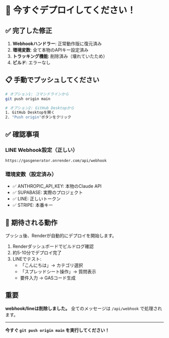 # 🚨 今すぐデプロイしてください！

## ✅ 完了した修正

1. **Webhookハンドラー**: 正常動作版に復元済み
2. **環境変数**: 全て本物のAPIキー設定済み
3. **トラッキング機能**: 削除済み（壊れていたため）
4. **ビルド**: エラーなし

## 📋 手動でプッシュしてください

```bash
# オプション1: コマンドラインから
git push origin main

# オプション2: GitHub Desktopから
1. GitHub Desktopを開く
2. "Push origin"ボタンをクリック
```

## ✅ 確認事項

### LINE Webhook設定（正しい）
```
https://gasgenerator.onrender.com/api/webhook
```

### 環境変数（設定済み）
- ✅ ANTHROPIC_API_KEY: 本物のClaude API
- ✅ SUPABASE: 実際のプロジェクト
- ✅ LINE: 正しいトークン
- ✅ STRIPE: 本番キー

## 🎯 期待される動作

プッシュ後、Renderが自動的にデプロイを開始します。

1. Renderダッシュボードでビルドログ確認
2. 約5-10分でデプロイ完了
3. LINEでテスト:
   - 「こんにちは」→ カテゴリ選択
   - 「スプレッドシート操作」→ 質問表示
   - 要件入力 → GASコード生成

## 重要

**webhook/lineは削除しました。**
全てのメッセージは `/api/webhook` で処理されます。

---

**今すぐ `git push origin main` を実行してください！**